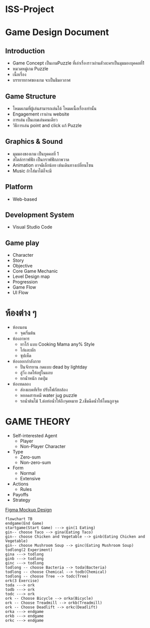 # ISS-Project

# Game Design Document

## Introduction

- Game Concept เป็นเกมPuzzle ที่เล่าเรื่องราวผ่านตัวละครเป็นมุมมองบุคคลที่1
- หมวดหมู่เกม Puzzle
- เนื้อเรื่อง 
- บรรยายกาศของเกม จะเป็นธีมอวกาศ

## Game Structure

- โหมดเกมที่ผู้เล่นสามารถเล่นได้ โหมดเนื้อเรื่องเท่านั้น
- Engagement เราผ่าน website
- การเล่น เป็นเกมเล่นคนเดียว
- วิธีการเล่น point and click แก้ Puzzle

## Graphics & Sound

- มุมมองของเกม เป็นบุคคลที่ 1
- สไตล์กราฟฟิก เป็นกราฟฟิกภาพวาด
- Animation อาจมีเล็กน้อย เช่นเดินทางเปลี่ยนโซน
- Music ถ้าใส่มาได้ก็จะมี

## Platform

- Web-based

## Development System

- Visual Studio Code

## Game play

- Character 
- Story 
- Objective 
- Core Game Mechanic 
- Level Design map 
- Progression 
- Game Flow 
- UI Flow

# ห้องต่าง ๆ

- ห้องนอน
    - จุดเริ่มต้น
- ห้องอาหาร
    - ทาโก้ แบบ Cooking Mama any% Style
    - ไก่และผัก
    - ซุปเห็ด
- ห้องออกกำลังกาย
    - ปั่นจักรยาน กดแบบ dead by lightday
    - ลู่วิ่ง กดให้อยู่ในแถบ
    - ยกน้ำหนัก กดปุ่ม
- ห้องทดลอง
    - ส่องแบคทีเรีย ปรับโฟกัสกล้อง
    - หยอดสารเคมี water jug puzzle
    - รถน้ำต้นไม้ 1.ต่อท่อน้ำให้ถึงจุดหมาย 2.เข็มฉีดน้ำให้โดนถูกจุด

# GAME THEORY
- Self-interested Agent
    - Player
    - Non-Player Character
- Type
    - Zero-sum
    - Non-zero-sum
- Form
    - Normal
    - Extensive
- Actions
    - Rules
- Payoffs
- Strategy

[Figma Mockup Design](https://www.figma.com/file/naEJtMEKg3ZsUoGjgdbYcC/ISS?node-id=0%3A1)

```mermaid
flowchart TB
endgame(End Game)
startgame(Start Game) ---> gin(1 Eating)
gin-- choose Taco --> gina(Eating Taco)
gin-- choose Chicken and Vegetable --> ginb(Eating Chicken and Vegetable)
gin-- choose Mushroom Soup --> ginc(Eating Mushroom Soup)
todlong(2 Experiment)
gina ---> todlong
ginb ---> todlong
ginc ---> todlong
todlong -- choose Bacteria --> toda(Bacteria)
todlong -- choose Chemical --> todb(Chemical)
todlong -- choose Tree --> todc(Tree)
ork(3 Exercise)
toda ---> ork
todb ---> ork
todc ---> ork
ork -- Choose Bicycle --> orka(Bicycle)
ork -- Choose Treadmill --> orkb(Treadmill)
ork -- Choose Deadlift --> orkc(Deadlift)
orka ---> endgame
orkb ---> endgame
orkc ---> endgame
```
